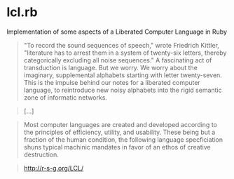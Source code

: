 lcl.rb
===

Implementation of some aspects of a Liberated Computer Language in Ruby

> "To record the sound sequences of speech," wrote Friedrich Kittler, "literature has to arrest them in a system of twenty-six letters, thereby categorically excluding all noise sequences." A fascinating act of transduction is language. But we worry. We worry about the imaginary, supplemental alphabets starting with letter twenty-seven. This is the impulse behind our notes for a liberated computer language, to reintroduce new noisy alphabets into the rigid semantic zone of informatic networks.

> [...]

> Most computer languages are created and developed according to the principles of efficiency, utility, and usability. These being but a fraction of the human condition, the following language specficiation shuns typical machinic mandates in favor of an ethos of creative destruction.

> http://r-s-g.org/LCL/
